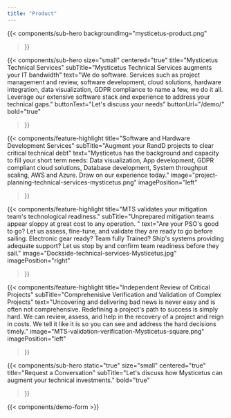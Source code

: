 ```yaml
---
title: "Product"
---
```


{{< components/sub-hero
	backgroundImg="mysticetus-product.png"
>}}

{{< components/sub-hero
	size="small"
	centered="true"
	title="Mysticetus Technical Services"
	subTitle="Mysticetus Technical Services augments your IT bandwidth"
	text="We do software. Services such as project management and review, software development, cloud solutions, hardware integration, data visualization, GDPR compliance to name a few, we do it all. Leverage our extensive software stack and experience to address your technical gaps."
	buttonText="Let's discuss your needs"
	buttonUrl="/demo/"
	bold="true"
>}}

{{< components/feature-highlight
	title="Software and Hardware Development Services"
	subTitle="Augment your RandD projects to clear critical technical debt"
	text="Mysticetus has the background and capacity to fill your short term needs: Data visualization, App development, GDPR compliant cloud solutions, Database development, System throughput scaling, AWS and Azure. Draw on our experience today."
	image="project-planning-technical-services-mysticetus.png"
	imagePosition="left"

>}}

{{< components/feature-highlight
	title="MTS validates your mitigation team's technological readiness."
	subTitle="Unprepared mitigation teams appear sloppy at great cost to any operation. "
	text="Are your PSO's good to go? Let us assess, fine-tune, and validate they are ready to go before sailing. Electronic gear ready? Team fully Trained? Ship's systems providing adequate support? Let us stop by and confirm team readiness before they sail."
	image="Dockside-technical-services-Mysticetus.jpg"
	imagePosition="right"

>}}

{{< components/feature-highlight
	title="Independent Review of Critical Projects"
	subTitle="Comprehenisive Verification and Validation of Complex Projects"
	text="Uncovering and delivering bad news is never easy and is often not comprehensive. Redefining a project's path to success is simply hard. We can review, assess, and help in the recovery of a project and reign in costs. We tell it like it is so you can see and address the hard decisions timely."
	image="MTS-validation-verification-Mysticetus-square.png"
	imagePosition="left"

>}}

{{< components/sub-hero
	static="true"
	size="small"
	centered="true"
	title="Request a Conversation"
	subTitle="Let's discuss how Mysticetus can augment your technical investments."
	bold="true"
>}}

{{< components/demo-form >}}
